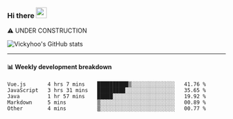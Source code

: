 ### Hi there <a href="https://www.gautamkrishnar.com/"><img src="https://media.giphy.com/media/hvRJCLFzcasrR4ia7z/giphy.gif" width="25px"></a>
⚠️ UNDER CONSTRUCTION

![Vickyhoo's GitHub stats](https://github-readme-stats.vercel.app/api?username=vickyhoo&theme=react&show_icons=true)

---

#### :bar_chart: Weekly development breakdown

<!--START_SECTION:waka-->
```text
Vue.js       4 hrs 7 mins    ██████████▒░░░░░░░░░░░░░░   41.76 % 
JavaScript   3 hrs 31 mins   █████████░░░░░░░░░░░░░░░░   35.65 % 
Java         1 hr 57 mins    █████░░░░░░░░░░░░░░░░░░░░   19.92 % 
Markdown     5 mins          ▒░░░░░░░░░░░░░░░░░░░░░░░░   00.89 % 
Other        4 mins          ▒░░░░░░░░░░░░░░░░░░░░░░░░   00.77 % 
```
<!--END_SECTION:waka-->


<!--
**vickyhoo/vickyhoo** is a ✨ _special_ ✨ repository because its `README.md` (this file) appears on your GitHub profile.

Here are some ideas to get you started:

- 🔭 I’m currently working on ...
- 🌱 I’m currently learning ...
- 👯 I’m looking to collaborate on ...
- 🤔 I’m looking for help with ...
- 💬 Ask me about ...
- 📫 How to reach me: ...
- 😄 Pronouns: ...
- ⚡ Fun fact: ...
-->
